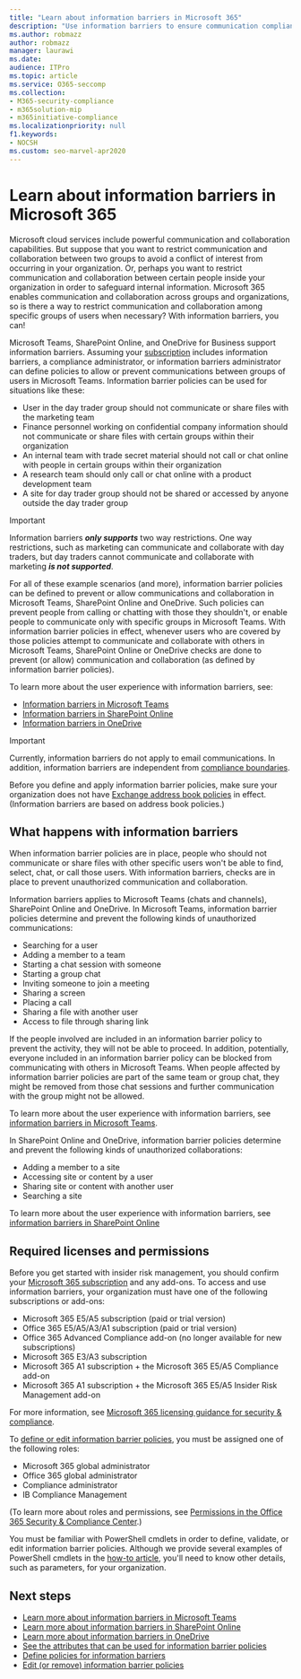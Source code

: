 ```yaml
---
title: "Learn about information barriers in Microsoft 365"
description: "Use information barriers to ensure communication compliance using Microsoft Teams within your organization."
ms.author: robmazz
author: robmazz
manager: laurawi
ms.date:
audience: ITPro
ms.topic: article
ms.service: O365-seccomp
ms.collection:
- M365-security-compliance
- m365solution-mip
- m365initiative-compliance
ms.localizationpriority: null
f1.keywords:
- NOCSH
ms.custom: seo-marvel-apr2020
---
```


# Learn about information barriers in Microsoft 365

Microsoft cloud services include powerful communication and collaboration capabilities. But suppose that you want to restrict communication and collaboration between two groups to avoid a conflict of interest from occurring in your organization. Or, perhaps you want to restrict communication and collaboration between certain people inside your organization in order to safeguard internal information. Microsoft 365 enables communication and collaboration across groups and organizations, so is there a way to restrict communication and collaboration  among specific groups of users when necessary? With information barriers, you can!

Microsoft Teams, SharePoint Online, and OneDrive for Business support information barriers. Assuming your [subscription](#required-licenses-and-permissions) includes information barriers, a compliance administrator, or information barriers administrator can define policies to allow or prevent communications between groups of users in Microsoft Teams. Information barrier policies can be used for situations like these:

- User in the day trader group should not communicate or share files with the marketing team
- Finance personnel working on confidential company information should not communicate or share files with certain groups within their organization
- An internal team with trade secret material should not call or chat online with people in certain groups within their organization
- A research team should only call or chat online with a product development team
- A site for day trader group should not be shared or accessed by anyone outside the day trader group

> [!IMPORTANT]
> Information barriers ***only supports*** two way restrictions. One way restrictions, such as marketing can communicate and collaborate with day traders, but day traders cannot communicate and collaborate with marketing ***is not supported***.

For all of these example scenarios (and more), information barrier policies can be defined to prevent or allow communications and collaboration in Microsoft Teams, SharePoint Online and OneDrive. Such policies can prevent people from calling or chatting with those they shouldn't, or enable people to communicate only with specific groups in Microsoft Teams. With information barrier policies in effect, whenever users who are covered by those policies attempt to communicate and collaborate with others in Microsoft Teams, SharePoint Online or OneDrive checks are done to prevent (or allow) communication and collaboration (as defined by information barrier policies).

To learn more about the user experience with information barriers, see:

- [Information barriers in Microsoft Teams](/MicrosoftTeams/information-barriers-in-teams)
- [Information barriers in SharePoint Online](/sharepoint/information-barriers)
- [Information barriers in OneDrive](/onedrive/information-barriers)

> [!IMPORTANT]
> Currently, information barriers do not apply to email communications. In addition, information barriers are independent from [compliance boundaries](set-up-compliance-boundaries.md).<p> Before you define and apply information barrier policies, make sure your organization does not have [Exchange address book policies](/exchange/address-books/address-book-policies/address-book-policies) in effect. (Information barriers are based on address book policies.)

## What happens with information barriers

When information barrier policies are in place, people who should not communicate or share files with other specific users won't be able to find, select, chat, or call those users. With information barriers, checks are in place to prevent unauthorized communication and collaboration.

Information barriers applies to Microsoft Teams (chats and channels), SharePoint Online and OneDrive. 
In Microsoft Teams, information barrier policies determine and prevent the following kinds of unauthorized communications:

- Searching for a user
- Adding a member to a team
- Starting a chat session with someone
- Starting a group chat
- Inviting someone to join a meeting
- Sharing a screen
- Placing a call
- Sharing a file with another user
- Access to file through sharing link

If the people involved are included in an information barrier policy to prevent the activity, they will not be able to proceed. In addition, potentially, everyone included in an information barrier policy can be blocked from communicating with others in Microsoft Teams. When people affected by information barrier policies are part of the same team or group chat, they might be removed from those chat sessions and further communication with the group might not be allowed.

To learn more about the user experience with information barriers, see [information barriers in Microsoft Teams](/MicrosoftTeams/information-barriers-in-teams).

In SharePoint Online and OneDrive, information barrier policies determine and prevent the following kinds of unauthorized collaborations:

- Adding a member to a site
- Accessing site or content by a user
- Sharing site or content with another user
- Searching a site

To learn more about the user experience with information barriers, see [information barriers in SharePoint Online](/sharepoint/information-barriers)

## Required licenses and permissions

Before you get started with insider risk management, you should confirm your [Microsoft 365 subscription](https://www.microsoft.com/microsoft-365/compare-all-microsoft-365-plans) and any add-ons. To access and use information barriers, your organization must have one of the following subscriptions or add-ons:

- Microsoft 365 E5/A5 subscription (paid or trial version)
- Office 365 E5/A5/A3/A1 subscription (paid or trial version)
- Office 365 Advanced Compliance add-on (no longer available for new subscriptions)
- Microsoft 365 E3/A3 subscription
- Microsoft 365 A1 subscription + the Microsoft 365 E5/A5 Compliance add-on
- Microsoft 365 A1 subscription + the Microsoft 365 E5/A5 Insider Risk Management add-on

For more information, see [Microsoft 365 licensing guidance for security & compliance](/office365/servicedescriptions/microsoft-365-service-descriptions/microsoft-365-tenantlevel-services-licensing-guidance/microsoft-365-security-compliance-licensing-guidance#information-protection).

To [define or edit information barrier policies](information-barriers-policies.md), you must be assigned one of the following roles:

- Microsoft 365 global administrator
- Office 365 global administrator
- Compliance administrator
- IB Compliance Management

(To learn more about roles and permissions, see [Permissions in the Office 365 Security & Compliance Center](../security/office-365-security/permissions-in-the-security-and-compliance-center.md).)

You must be familiar with PowerShell cmdlets in order to define, validate, or edit information barrier policies. Although we provide several examples of PowerShell cmdlets in the [how-to article](information-barriers-policies.md), you'll need to know other details, such as parameters, for your organization.

## Next steps

- [Learn more about information barriers in Microsoft Teams](/MicrosoftTeams/information-barriers-in-teams)
- [Learn more about information barriers in SharePoint Online](/sharepoint/information-barriers)
- [Learn more about information barriers in OneDrive](/onedrive/information-barriers)
- [See the attributes that can be used for information barrier policies](information-barriers-attributes.md)
- [Define policies for information barriers](information-barriers-policies.md)
- [Edit (or remove) information barrier policies](information-barriers-edit-segments-policies.md)
